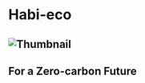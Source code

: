 # Habi-eco
![Thumbnail](https://user-images.githubusercontent.com/84152245/118179997-4e4f8500-b436-11eb-979b-e6d4ef034952.png)
---
## For a Zero-carbon Future
